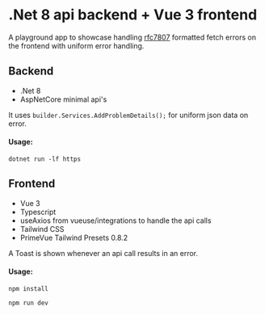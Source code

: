 # .Net 8 api backend + Vue 3 frontend 

A playground app to showcase handling [rfc7807](https://www.rfc-editor.org/rfc/rfc7807) formatted fetch errors on the frontend with uniform error handling.

## Backend

- .Net 8
- AspNetCore minimal api's

It uses `builder.Services.AddProblemDetails();` for uniform json data on error.

#### Usage:
`dotnet run -lf https`

## Frontend

- Vue 3
- Typescript
- useAxios from vueuse/integrations to handle the api calls
- Tailwind CSS
- PrimeVue Tailwind Presets 0.8.2

A Toast is shown whenever an api call results in an error.

#### Usage:
`npm install`

`npm run dev`
